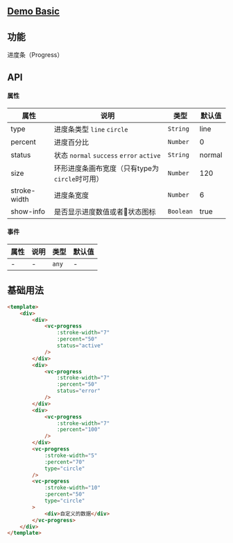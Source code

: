 ## [Demo Basic](https://wya-team.github.io/wya-vc/dist/web/progress/basic.html)
## 功能
进度条（Progress）

## API

#### 属性

属性 | 说明 | 类型 | 默认值
---|---|---|---
type | 进度条类型 `line` `circle` | `String` | line
percent | 进度百分比 | `Number` | 0 
status | 状态 `normal` `success` `error` `active` | `String` | normal
size | 环形进度条画布宽度（只有type为`circle`时可用） | `Number` | 120
stroke-width | 进度条宽度 | `Number` | 6
show-info | 是否显示进度数值或者状态图标 | `Boolean` | true

#### 事件

属性 | 说明 | 类型 | 默认值
---|---|---|---
- | - | `any` | -



## 基础用法

```html
<template>
    <div>
        <div>
            <vc-progress
                :stroke-width="7"
                :percent="50"
                status="active"
            />
        </div>
        <div>
            <vc-progress
                :stroke-width="7"
                :percent="50"
                status="error"
            />
        </div>
        <div>
            <vc-progress
                :stroke-width="7"
                :percent="100"
            />
        </div>
        <vc-progress
            :stroke-width="5" 
            :percent="70"
            type="circle"
        />
        <vc-progress
            :stroke-width="10" 
            :percent="50"
            type="circle"
        >
            <div>自定义的数据</div>
        </vc-progress>
    </div>
</template>
```
